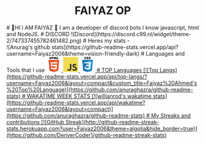 <h1 align="center">FAIYAZ OP</h1>
# 👋HI I AM FAIYAZ 👋
I am a developer of discord bots I know javascript, html and NodeJS.
# DISCORD
![Discord](https://discord.c99.nl/widget/theme-2/747337455782461482.png)
# Heres my stats - <br >
![Anurag's github stats](https://github-readme-stats.vercel.app/api?username=Faiyaz2006&theme=vision-friendly-dark)
# Languages and Tools that I use
 <a href="https://www.w3.org/html/" target="_blank"> <img src="https://raw.githubusercontent.com/devicons/devicon/master/icons/html5/html5-original-wordmark.svg" alt="html5" width="40" height="40"/> </a> <a href="https://developer.mozilla.org/en-US/docs/Web/JavaScript" target="_blank"> <img src="https://raw.githubusercontent.com/devicons/devicon/master/icons/javascript/javascript-original.svg" alt="javascript" width="40" height="40"/> </a> <a href="https://developer.mozilla.org/en-US/docs/Web/CSS" target="_blank"> <img src="https://raw.githubusercontent.com/devicons/devicon/master/icons/css3/css3-original-wordmark.svg" alt="css3" width="40" height="40"/>
# TOP Languages 
[![Top Langs](https://github-readme-stats.vercel.app/api/top-langs/?username=Faiyaz2006&layout=compact&custom_title=Faiyaz%20Ahmed's%20Top%20Language)](https://github.com/anuraghazra/github-readme-stats)
# WAKATIME WEEK STATS
[![willianrod's wakatime stats](https://github-readme-stats.vercel.app/api/wakatime?username=Faiyaz2006&layout=compact)](https://github.com/anuraghazra/github-readme-stats)
# My Streaks and contributions
[![GitHub Streak](http://github-readme-streak-stats.herokuapp.com?user=Faiyaz2006&theme=algolia&hide_border=true)](https://github.com/DenverCoder1/github-readme-streak-stats)
